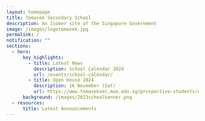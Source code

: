 ```yaml
---
layout: homepage
title: Temasek Secondary School
description: An Isomer site of the Singapore Government
image: /images/logotemasek.jpg
permalink: /
notification: ""
sections:
  - hero:
      key_highlights:
        - title: Latest News
          description: School Calendar 2024
          url: /events/school-calendar/
        - title: Open House 2024
          description: 16 November (Sat)
          url: https://www.temaseksec.moe.edu.sg/prospective-students/open-house-2024
      background: /images/2023schoolbanner.png
  - resources:
      title: Latest Announcements
---
```

